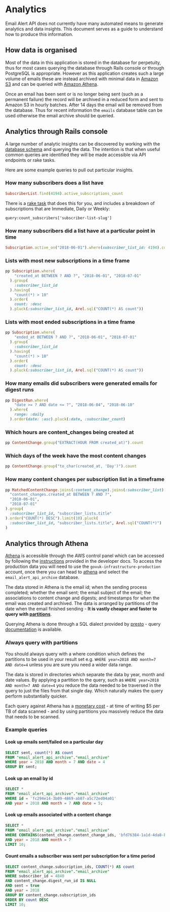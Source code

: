 # Analytics

Email Alert API does not currently have many automated means to generate
analytics and data insights. This document serves as a guide to understand
how to produce this information.

## How data is organised

Most of the data in this application is stored in the database for perpetuity,
thus for most cases querying the database through Rails console or through
PostgreSQL is appropriate. However as this application creates such a large
volume of emails these are instead archived with minimal data in
[Amazon S3](https://aws.amazon.com/s3/) and can be queried
with [Amazon Athena][athena].

Once an email has been sent or is no longer being sent (such as a
permanent failure) the record will be archived in a reduced form and sent to
Amazon S3 in hourly batches. After 14 days the email will be removed from the
database. Thus for recent information the `emails` database table can be used
otherwise the email archive should be queried.

## Analytics through Rails console

A large number of analytic insights can be discovered by working with the
[database schema][schema.rb] and querying the data. The intention is that when
useful common queries are identified they will be made accessible via API
endpoints or rake tasks.

Here are some example queries to pull out particular insights.

### How many subscribers does a list have

```ruby
SubscriberList.find(4194).active_subscriptions_count
```

There is a [rake task][rake-count-subscribers] that does this for you, and
includes a breakdown of subscriptions that are Immediate, Daily or Weekly:

`query:count_subscribers['subscriber-list-slug']`

### How many subscribers did a list have at a particular point in time

```ruby
Subscription.active_on("2018-06-01").where(subscriber_list_id: 4194).count
```

### Lists with most new subscriptions in a time frame

```ruby
pp Subscription.where(
    "created_at BETWEEN ? AND ?", "2018-06-01", "2018-07-01"
  ).group(
    :subscriber_list_id
  ).having(
    "count(*) > 10"
  ).order(
    count: :desc
  ).pluck(:subscriber_list_id, Arel.sql("COUNT(*) AS count"))
```

### Lists with most ended subscriptions in a time frame

```ruby
pp Subscription.where(
    "ended_at BETWEEN ? AND ?", "2018-06-01", "2018-07-01"
  ).group(
    :subscriber_list_id
  ).having(
    "count(*) > 10"
  ).order(
    count: :desc
  ).pluck(:subscriber_list_id, Arel.sql("COUNT(*) AS count"))
```

### How many emails did subscribers were generated emails for digest runs

```ruby
pp DigestRun.where(
    "date >= ? AND date <= ?", "2018-06-04", "2018-06-10"
  ).where(
    range: :daily
  ).order(date: :asc).pluck(:date, :subscriber_count)
```

### Which hours are content_changes being created at

```ruby
pp ContentChange.group("EXTRACT(HOUR FROM created_at)").count
```

### Which days of the week have the most content changes

```ruby
pp ContentChange.group("to_char(created_at, 'Day')").count
```

### How many content changes per subscription list in a timeframe

```ruby
pp MatchedContentChange.joins(:content_change).joins(:subscriber_list).where(
  "content_changes.created_at BETWEEN ? AND ?",
  "2018-06-01",
  "2018-07-01"
).group(
  :subscriber_list_id, "subscriber_lists.title"
).order("COUNT(*) DESC").limit(10).pluck(
  :subscriber_list_id, "subscriber_lists.title", Arel.sql("COUNT(*)")
)
```

## Analytics through Athena

[Athena][athena] is accessible through the AWS control panel which can be
accessed by following the [instructions][console-instructions] provided in the
developer docs. To access the production data you will need to use the
`govuk-infrastructure-production` account, once there you can head to
[athena](https://eu-west-1.console.aws.amazon.com/athena) and select the
`email_alert_api_archive` database.

The data stored in Athena is the email id; when the sending process completed;
whether the email sent; the email subject of the email; the associations to
content change and digests; and timestamps for when the email was created and
archived. The data is arranged by partitions of the date when the email
finished sending - **It is vastly cheaper and faster to query with
[partitions](#always-query-with-partitions)**.

Querying Athena is done through a SQL dialect provided by
[presto](https://prestodb.io/) - query [documentation][athena-queries] is
available.

### Always query with partitions

You should always query with a where condition which defines the partitions
to be used in your result set e.g. `WHERE year=2018 AND month=7 AND date=4`
unless you are sure you need a wider data range.

The data is stored in directories which separate the data by year, month and
date values. By applying a partition to the query, such as `WHERE year=2018 AND
month=7 AND date=4` you reduce the data needed to be traversed in the query
to just the files from that single day. Which naturally makes the query
perform substantially quicker.

Each query against Athena has a
[monetary cost](https://aws.amazon.com/athena/pricing/) - at time of writing $5
per TB of data scanned - and by using partitions you massively reduce the data
that needs to be scanned.

### Example queries

#### Look up emails sent/failed on a particular day

```sql
SELECT sent, count(*) AS count
FROM "email_alert_api_archive"."email_archive"
WHERE year = 2018 AND month = 7 AND date = 4
GROUP BY sent;
```

#### Look up an email by id

```sql
SELECT *
FROM "email_alert_api_archive"."email_archive"
WHERE id = 'fc294e14-3b09-4869-ab07-a5c72ed04a01'
AND year = 2018 AND month = 7 AND date = 5;
```

#### Look up emails associated with a content change

```sql
SELECT *
FROM "email_alert_api_archive"."email_archive"
WHERE CONTAINS(content_change.content_change_ids, 'bfd76384-1a1d-4da8-bc65-a79d9cb270d6')
AND year = 2018 AND month = 7
LIMIT 10;
```

#### Count emails a subscriber was sent per subscription for a time period

```sql
SELECT content_change.subscription_ids, COUNT(*) AS count
FROM "email_alert_api_archive"."email_archive"
WHERE subscriber_id = 4840
AND content_change.digest_run_id IS NULL
AND sent = true
AND year = 2018
GROUP BY content_change.subscription_ids
ORDER BY count DESC
LIMIT 10;
```

[athena]: https://aws.amazon.com/athena/
[athena-queries]: https://docs.aws.amazon.com/athena/latest/ug/functions-operators-reference-section.html
[aws]: https://aws.amazon.com
[console-instructions]: https://docs.publishing.service.gov.uk/manual/seeing-things-in-the-aws-console.html
[rake-count-subscribers]: https://deploy.publishing.service.gov.uk/job/run-rake-task/parambuild/?TARGET_APPLICATION=email-alert-api&MACHINE_CLASS=email_alert_api&RAKE_TASK=query:count_subscribers['subscriber-list-slug']
[schema.rb]: https://github.com/alphagov/email-alert-api/tree/master/db/schema.rb
